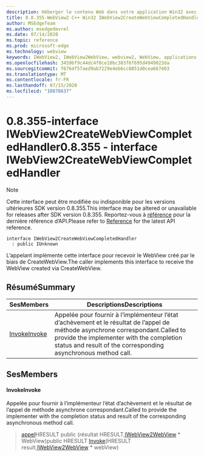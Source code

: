 ```yaml
---
description: Héberger le contenu Web dans votre application Win32 avec le contrôle Microsoft Edge WebView2
title: 0.8.355-WebView2 C++ Win32 IWebView2CreateWebViewCompletedHandler
author: MSEdgeTeam
ms.author: msedgedevrel
ms.date: 07/14/2020
ms.topic: reference
ms.prod: microsoft-edge
ms.technology: webview
keywords: IWebView2, IWebView2WebView, webview2, WebView, applications Win32, Win32, Edge
ms.openlocfilehash: 3459bf9c44dc4f0ce10bc383f6f695d4949023da
ms.sourcegitcommit: f6764f57aed9ab7229e4eb6cc8851d0cea667403
ms.translationtype: MT
ms.contentlocale: fr-FR
ms.lasthandoff: 07/15/2020
ms.locfileid: "10878637"
---
```

# <span data-ttu-id="43b53-104">0.8.355-interface IWebView2CreateWebViewCompletedHandler</span><span class="sxs-lookup"><span data-stu-id="43b53-104">0.8.355 - interface IWebView2CreateWebViewCompletedHandler</span></span> 

> [!NOTE]
> <span data-ttu-id="43b53-105">Cette interface peut être modifiée ou indisponible pour les versions ultérieures SDK version 0.8.355.</span><span class="sxs-lookup"><span data-stu-id="43b53-105">This interface may be altered or unavailable for releases after SDK version 0.8.355.</span></span> <span data-ttu-id="43b53-106">Reportez-vous à [référence](../../../webview2-api-reference.md) pour la dernière référence d’API.</span><span class="sxs-lookup"><span data-stu-id="43b53-106">Please refer to [Reference](../../../webview2-api-reference.md) for the latest API reference.</span></span>

```
interface IWebView2CreateWebViewCompletedHandler
  : public IUnknown
```

<span data-ttu-id="43b53-107">L’appelant implémente cette interface pour recevoir le WebView créé par le biais de CreateWebView.</span><span class="sxs-lookup"><span data-stu-id="43b53-107">The caller implements this interface to receive the WebView created via CreateWebView.</span></span>

## <span data-ttu-id="43b53-108">Résumé</span><span class="sxs-lookup"><span data-stu-id="43b53-108">Summary</span></span>

 <span data-ttu-id="43b53-109">Ses</span><span class="sxs-lookup"><span data-stu-id="43b53-109">Members</span></span>                        | <span data-ttu-id="43b53-110">Descriptions</span><span class="sxs-lookup"><span data-stu-id="43b53-110">Descriptions</span></span>
--------------------------------|---------------------------------------------
[<span data-ttu-id="43b53-111">Invoke</span><span class="sxs-lookup"><span data-stu-id="43b53-111">Invoke</span></span>](#invoke) | <span data-ttu-id="43b53-112">Appelée pour fournir à l’implémenteur l’état d’achèvement et le résultat de l’appel de méthode asynchrone correspondant.</span><span class="sxs-lookup"><span data-stu-id="43b53-112">Called to provide the implementer with the completion status and result of the corresponding asynchronous method call.</span></span>

## <span data-ttu-id="43b53-113">Ses</span><span class="sxs-lookup"><span data-stu-id="43b53-113">Members</span></span>

#### <span data-ttu-id="43b53-114">Invoke</span><span class="sxs-lookup"><span data-stu-id="43b53-114">Invoke</span></span> 

<span data-ttu-id="43b53-115">Appelée pour fournir à l’implémenteur l’état d’achèvement et le résultat de l’appel de méthode asynchrone correspondant.</span><span class="sxs-lookup"><span data-stu-id="43b53-115">Called to provide the implementer with the completion status and result of the corresponding asynchronous method call.</span></span>

> <span data-ttu-id="43b53-116">[appel](#invoke)HRESULT public (résultat HRESULT,[IWebView2WebView](IWebView2WebView.md) \* WebView)</span><span class="sxs-lookup"><span data-stu-id="43b53-116">public HRESULT [Invoke](#invoke)(HRESULT result,[IWebView2WebView](IWebView2WebView.md) \* webView)</span></span>

